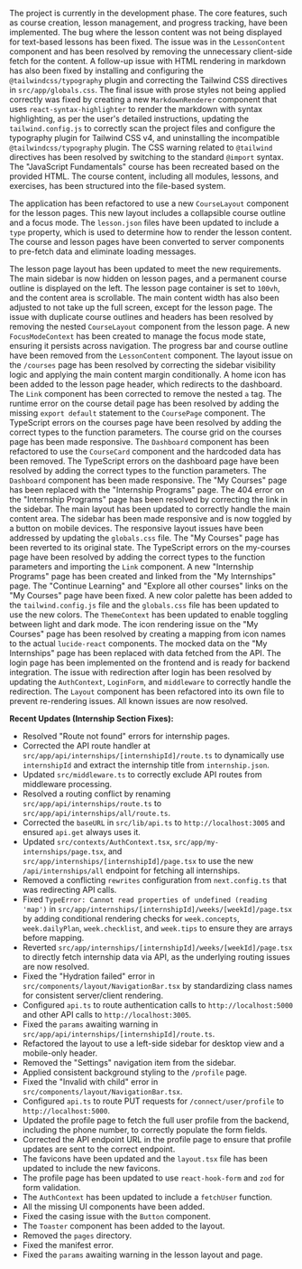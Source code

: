The project is currently in the development phase. The core features, such as course creation, lesson management, and progress tracking, have been implemented. The bug where the lesson content was not being displayed for text-based lessons has been fixed. The issue was in the `LessonContent` component and has been resolved by removing the unnecessary client-side fetch for the content. A follow-up issue with HTML rendering in markdown has also been fixed by installing and configuring the `@tailwindcss/typography` plugin and correcting the Tailwind CSS directives in `src/app/globals.css`. The final issue with prose styles not being applied correctly was fixed by creating a new `MarkdownRenderer` component that uses `react-syntax-highlighter` to render the markdown with syntax highlighting, as per the user's detailed instructions, updating the `tailwind.config.js` to correctly scan the project files and configure the typography plugin for Tailwind CSS v4, and uninstalling the incompatible `@tailwindcss/typography` plugin. The CSS warning related to `@tailwind` directives has been resolved by switching to the standard `@import` syntax. The "JavaScript Fundamentals" course has been recreated based on the provided HTML. The course content, including all modules, lessons, and exercises, has been structured into the file-based system. 

The application has been refactored to use a new `CourseLayout` component for the lesson pages. This new layout includes a collapsible course outline and a focus mode. The `lesson.json` files have been updated to include a `type` property, which is used to determine how to render the lesson content. The course and lesson pages have been converted to server components to pre-fetch data and eliminate loading messages. 

The lesson page layout has been updated to meet the new requirements. The main sidebar is now hidden on lesson pages, and a permanent course outline is displayed on the left. The lesson page container is set to `100vh`, and the content area is scrollable. The main content width has also been adjusted to not take up the full screen, except for the lesson page. The issue with duplicate course outlines and headers has been resolved by removing the nested `CourseLayout` component from the lesson page. A new `FocusModeContext` has been created to manage the focus mode state, ensuring it persists across navigation. The progress bar and course outline have been removed from the `LessonContent` component. The layout issue on the `/courses` page has been resolved by correcting the sidebar visibility logic and applying the main content margin conditionally. A home icon has been added to the lesson page header, which redirects to the dashboard. The `Link` component has been corrected to remove the nested `a` tag. The runtime error on the course detail page has been resolved by adding the missing `export default` statement to the `CoursePage` component. The TypeScript errors on the courses page have been resolved by adding the correct types to the function parameters. The course grid on the courses page has been made responsive. The `Dashboard` component has been refactored to use the `CourseCard` component and the hardcoded data has been removed. The TypeScript errors on the dashboard page have been resolved by adding the correct types to the function parameters. The `Dashboard` component has been made responsive. The "My Courses" page has been replaced with the "Internship Programs" page. The 404 error on the "Internship Programs" page has been resolved by correcting the link in the sidebar. The main layout has been updated to correctly handle the main content area. The sidebar has been made responsive and is now toggled by a button on mobile devices. The responsive layout issues have been addressed by updating the `globals.css` file. The "My Courses" page has been reverted to its original state. The TypeScript errors on the my-courses page have been resolved by adding the correct types to the function parameters and importing the `Link` component. A new "Internship Programs" page has been created and linked from the "My Internships" page. The "Continue Learning" and "Explore all other courses" links on the "My Courses" page have been fixed. A new color palette has been added to the `tailwind.config.js` file and the `globals.css` file has been updated to use the new colors. The `ThemeContext` has been updated to enable toggling between light and dark mode. The icon rendering issue on the "My Courses" page has been resolved by creating a mapping from icon names to the actual `lucide-react` components. The mocked data on the "My Internships" page has been replaced with data fetched from the API. The login page has been implemented on the frontend and is ready for backend integration. The issue with redirection after login has been resolved by updating the `AuthContext`, `LoginForm`, and `middleware` to correctly handle the redirection. The `Layout` component has been refactored into its own file to prevent re-rendering issues. All known issues are now resolved.

**Recent Updates (Internship Section Fixes):**
- Resolved "Route not found" errors for internship pages.
- Corrected the API route handler at `src/app/api/internships/[internshipId]/route.ts` to dynamically use `internshipId` and extract the internship title from `internship.json`.
- Updated `src/middleware.ts` to correctly exclude API routes from middleware processing.
- Resolved a routing conflict by renaming `src/app/api/internships/route.ts` to `src/app/api/internships/all/route.ts`.
- Corrected the `baseURL` in `src/lib/api.ts` to `http://localhost:3005` and ensured `api.get` always uses it.
- Updated `src/contexts/AuthContext.tsx`, `src/app/my-internships/page.tsx`, and `src/app/internships/[internshipId]/page.tsx` to use the new `/api/internships/all` endpoint for fetching all internships.
- Removed a conflicting `rewrites` configuration from `next.config.ts` that was redirecting API calls.
- Fixed `TypeError: Cannot read properties of undefined (reading 'map')` in `src/app/internships/[internshipId]/weeks/[weekId]/page.tsx` by adding conditional rendering checks for `week.concepts`, `week.dailyPlan`, `week.checklist`, and `week.tips` to ensure they are arrays before mapping.
- Reverted `src/app/internships/[internshipId]/weeks/[weekId]/page.tsx` to directly fetch internship data via API, as the underlying routing issues are now resolved.
- Fixed the "Hydration failed" error in `src/components/layout/NavigationBar.tsx` by standardizing class names for consistent server/client rendering.
- Configured `api.ts` to route authentication calls to `http://localhost:5000` and other API calls to `http://localhost:3005`.
- Fixed the `params` awaiting warning in `src/app/api/internships/[internshipId]/route.ts`.
- Refactored the layout to use a left-side sidebar for desktop view and a mobile-only header.
- Removed the "Settings" navigation item from the sidebar.
- Applied consistent background styling to the `/profile` page.
- Fixed the "Invalid <Link> with <a> child" error in `src/components/layout/NavigationBar.tsx`.
- Configured `api.ts` to route PUT requests for `/connect/user/profile` to `http://localhost:5000`.
- Updated the profile page to fetch the full user profile from the backend, including the phone number, to correctly populate the form fields.
- Corrected the API endpoint URL in the profile page to ensure that profile updates are sent to the correct endpoint.
- The favicons have been updated and the `layout.tsx` file has been updated to include the new favicons.
- The profile page has been updated to use `react-hook-form` and `zod` for form validation.
- The `AuthContext` has been updated to include a `fetchUser` function.
- All the missing UI components have been added.
- Fixed the casing issue with the `Button` component.
- The `Toaster` component has been added to the layout.
- Removed the `pages` directory.
- Fixed the manifest error.
- Fixed the `params` awaiting warning in the lesson layout and page.
